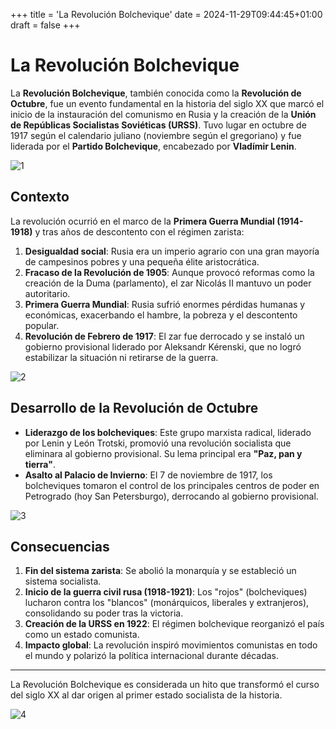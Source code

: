 
+++
title = 'La Revolución Bolchevique'
date = 2024-11-29T09:44:45+01:00
draft = false
+++

# La Revolución Bolchevique

La **Revolución Bolchevique**, también conocida como la **Revolución de Octubre**, fue un evento fundamental en la historia del siglo XX que marcó el inicio de la instauración del comunismo en Rusia y la creación de la **Unión de Repúblicas Socialistas Soviéticas (URSS)**. Tuvo lugar en octubre de 1917 según el calendario juliano (noviembre según el gregoriano) y fue liderada por el **Partido Bolchevique**, encabezado por **Vladímir Lenin**.

![1](./bolcheviques.jpg)

## Contexto

La revolución ocurrió en el marco de la **Primera Guerra Mundial (1914-1918)** y tras años de descontento con el régimen zarista:

1. **Desigualdad social**: Rusia era un imperio agrario con una gran mayoría de campesinos pobres y una pequeña élite aristocrática.
2. **Fracaso de la Revolución de 1905**: Aunque provocó reformas como la creación de la Duma (parlamento), el zar Nicolás II mantuvo un poder autoritario.
3. **Primera Guerra Mundial**: Rusia sufrió enormes pérdidas humanas y económicas, exacerbando el hambre, la pobreza y el descontento popular.
4. **Revolución de Febrero de 1917**: El zar fue derrocado y se instaló un gobierno provisional liderado por Aleksandr Kérenski, que no logró estabilizar la situación ni retirarse de la guerra.

![2](./lenin.jpg)

## Desarrollo de la Revolución de Octubre

- **Liderazgo de los bolcheviques**: Este grupo marxista radical, liderado por Lenin y León Trotski, promovió una revolución socialista que eliminara al gobierno provisional. Su lema principal era **"Paz, pan y tierra"**.
- **Asalto al Palacio de Invierno**: El 7 de noviembre de 1917, los bolcheviques tomaron el control de los principales centros de poder en Petrogrado (hoy San Petersburgo), derrocando al gobierno provisional.

![3](./revolucion_octubre.jpg)

## Consecuencias

1. **Fin del sistema zarista**: Se abolió la monarquía y se estableció un sistema socialista.
2. **Inicio de la guerra civil rusa (1918-1921)**: Los "rojos" (bolcheviques) lucharon contra los "blancos" (monárquicos, liberales y extranjeros), consolidando su poder tras la victoria.
3. **Creación de la URSS en 1922**: El régimen bolchevique reorganizó el país como un estado comunista.
4. **Impacto global**: La revolución inspiró movimientos comunistas en todo el mundo y polarizó la política internacional durante décadas.

---

La Revolución Bolchevique es considerada un hito que transformó el curso del siglo XX al dar origen al primer estado socialista de la historia.

![4](./victoria.jpg)
